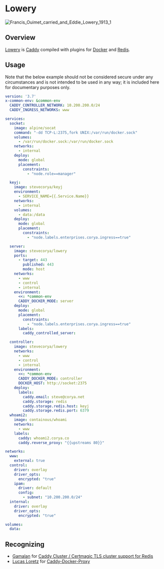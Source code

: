 # Lowery
![Francis_Ouimet_carried_and_Eddie_Lowery_1913_1](https://user-images.githubusercontent.com/20460411/121463582-5260bb00-c980-11eb-8413-a4e84376a251.jpg)

## Overview
[Lowery](https://caddiehalloffame.org/all-hall-of-fame-inductees/175-eddie-lowery) is [Caddy](https://caddyserver.com) compiled with plugins for [Docker](https://www.docker.com) and [Redis](https://redis.io).

## Usage
Note that the below example should not be considered secure under any circumstances and is not intended to be used in any way; it is included here for documentary purposes only.
```yaml
version: '3.7'
x-common-env: &common-env
  CADDY_CONTROLLER_NETWORK: 10.200.200.0/24
  CADDY_INGRESS_NETWORKS: www

services:
  socket:
    image: alpine/socat
    command: "-dd TCP-L:2375,fork UNIX:/var/run/docker.sock"
    volumes:
      - /var/run/docker.sock:/var/run/docker.sock
    networks:
      - internal
    deploy:
      mode: global
      placement:
        constraints:
          - "node.role==manager"

  keyj:
    image: stevecorya/keyj
    environment:
      - SERVICE_NAME={{.Service.Name}}
    networks:
      - internal
    volumes:
      - data:/data
    deploy:
      mode: global
      placement:
        constraints:
          - "node.labels.enterprises.corya.ingress==true"

  server:
    image: stevecorya/lowery
    ports:
      - target: 443
        published: 443
        mode: host
    networks:
      - www
      - control
      - internal
    environment:
      <<: *common-env
      CADDY_DOCKER_MODE: server
    deploy:
      mode: global
      placement:
        constraints:
          - "node.labels.enterprises.corya.ingress==true"
      labels:
        caddy_controlled_server:

  controller:
    image: stevecorya/lowery
    networks:
      - www
      - control
      - internal
    environment:
      <<: *common-env
      CADDY_DOCKER_MODE: controller
      DOCKER_HOST: http://socket:2375
    deploy:
      labels:
        caddy.email: steve@corya.net
        caddy.storage: redis
        caddy.storage.redis.host: keyj
        caddy.storage.redis.port: 6379
  whoami2:
    image: containous/whoami
    networks:
      - www
    labels:
      caddy: whoami2.corya.co
      caddy.reverse_proxy: "{{upstreams 80}}"

networks:
  www:
    external: true
  control:
    driver: overlay
    driver_opts:
      encrypted: "true"
    ipam:
      driver: default
      config:
        - subnet: "10.200.200.0/24"
  internal:
    driver: overlay
    driver_opts:
      encrypted: "true"

volumes:
  data:

```

## Recognizing
- [Gamalan](https://github.com/gamalan) for [Caddy Cluster / Certmagic TLS cluster support for Redis](https://github.com/gamalan/caddy-tlsredis)
- [Lucas Loretz](https://github.com/lucaslorentz) for [Caddy-Docker-Proxy](https://github.com/lucaslorentz/caddy-docker-proxy)

